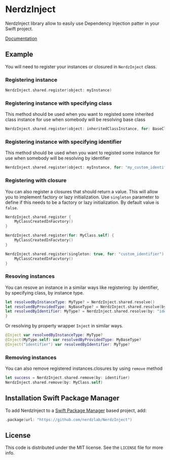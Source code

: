 # NerdzInject

NerdzInject library allow to easily use Dependency Injection patter in your Swift project.

[Documentation](/docs/index.html)

## Example

You will need to register your instances or closured in `NerdzInject` class.

### Registering instance

```swift
NerdzInject.shared.register(object: myInstance)
```

### Registering instance with specifying class

This method should be used when you want to registed some inherited class instance for use when somebody will be resolving base class

```swift
NerdzInject.shared.register(object: inheritedClassInstance, for: BaseClass.self)
```

### Registering instance with specifying identifier

This method should be used when you want to registed some instance for use when somebody will be resolving by identifier

```swift
NerdzInject.shared.register(object: myInstance, for: "my_custom_identifier")
```

### Registering with closure

You can also register a closures that should return a value. This will allow you to implement factory or lazy initialization. 
Use `singleton` parameter to define if this needs to be a factory or lazy initialization. By default value is `false`.

```swift
NerdzInject.shared.register {
    MyClassCreatedInFacvtory()
}

NerdzInject.shared.register(for: MyClass.self) {
    MyClassCreatedInFacvtory()
}

NerdzInject.shared.register(singleton: true, for: "custom_identifier") {
    MyClassCreatedInFacvtory()
}

```

### Resoving instances

You can resove an instance in a similar ways like registering: by identifier, by specifying class, by instance type.

```swift
let resolvedByInstanceType: MyType? = NerdzInject.shared.resolve()
let resolvedByProvidedType: NyBaseType? = NerdzInject.shared.resolve(by: MyType.self)
let resolvedByIdentifier: MyType? = NerdzInject.shared.resolve(by: "identifier")
}
```
Or resolving by property wrapper `Inject` in similar ways.

```swift
@Inject var resolvedByInstanceType: MyType?
@Inject(MyType.self) var resolvedByProvidedType: MyBaseType?
@Inject("identifier") var resolvedByIdentifier: MyType?
```

### Removing instances

You can also remove registered instances.closures by using `remove` method

```swift
let success = NerdzInject.shared.remove(by: identifier)
NerdzInject.shared.remove(by: MyClass.self)
```

## Installation Swift Package Manager

To add NerdzInject to a [Swift Package Manager](https://swift.org/package-manager/) based project, add:

```swift
.package(url: "https://github.com/nerdzlab/NerdzInject")
```

## License

This code is distributed under the MIT license. See the `LICENSE` file for more info.
